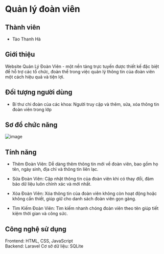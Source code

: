 # Quản lý đoàn viên
## Thành viên
- Tào Thanh Hà
  
## Giới thiệu
Website Quản Lý Đoàn Viên - một nền tảng trực tuyến được thiết kế đặc biệt để hỗ trợ các tổ chức, đoàn thể trong việc quản lý thông tin của đoàn viên một cách hiệu quả và tiện lợi.

## Đối tượng người dùng
- Bí thư chi đoàn của các khoa: Người truy cập và thêm, sửa, xóa thông tin đoàn viên trong lớp

## Sơ đồ chức năng
![image](https://github.com/user-attachments/assets/a6bd7484-05fc-4914-8f06-ef522bce9770)

## Tính năng
- Thêm Đoàn Viên: Dễ dàng thêm thông tin mới về đoàn viên, bao gồm họ tên, ngày sinh, địa chỉ và thông tin liên lạc.

- Sửa Đoàn Viên: Cập nhật thông tin của đoàn viên khi có thay đổi, đảm bảo dữ liệu luôn chính xác và mới nhất.

- Xóa Đoàn Viên: Xóa thông tin của đoàn viên không còn hoạt động hoặc không cần thiết, giúp giữ cho danh sách đoàn viên gọn gàng.

- Tìm Kiếm Đoàn Viên: Tìm kiếm nhanh chóng đoàn viên theo tên giúp tiết kiệm thời gian và công sức.

## Công nghệ sử dụng
Frontend: HTML, CSS, JavaScript  
Backend: Laravel
Cơ sở dữ liệu: SQLite
